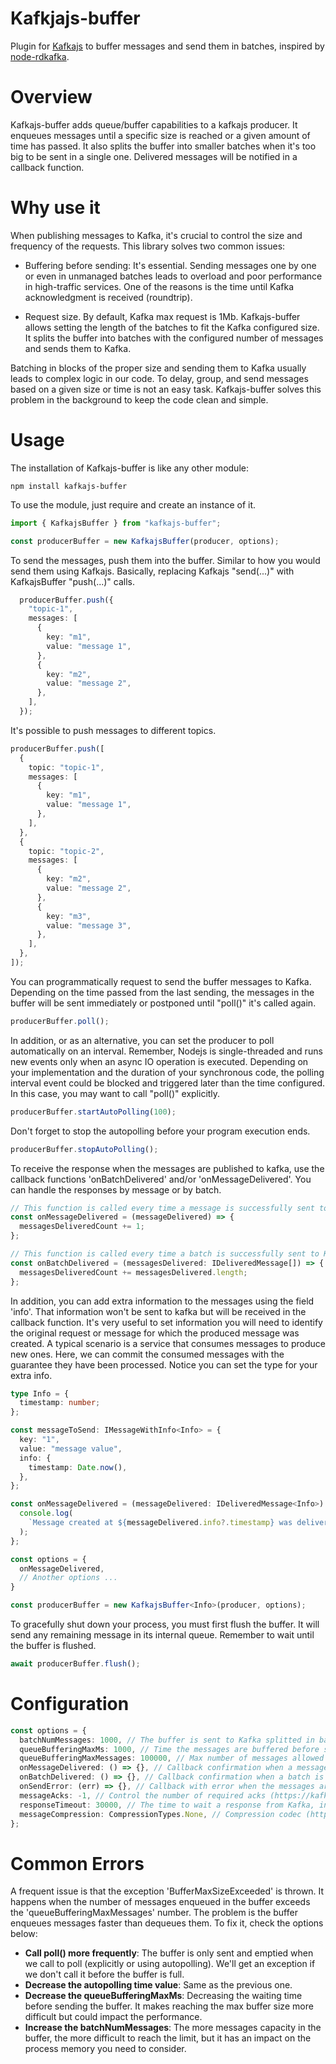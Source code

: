 # Kafkjajs-buffer

Plugin for [Kafkajs](https://github.com/tulios/kafkajs) to buffer messages and send them in batches, inspired by [node-rdkafka](https://github.com/Blizzard/node-rdkafka).

# Overview

Kafkajs-buffer adds queue/buffer capabilities to a kafkajs producer. It enqueues messages until a specific size is reached or a given amount of time has passed. It also splits the buffer into smaller batches when it's too big to be sent in a single one. Delivered messages will be notified in a callback function.

# Why use it
When publishing messages to Kafka, it's crucial to control the size and frequency of the requests. This library solves two common issues:

- Buffering before sending: It's essential. Sending messages one by one or even in unmanaged batches leads to overload and poor performance in high-traffic services. One of the reasons is the time until Kafka acknowledgment is received (roundtrip). 

- Request size. By default, Kafka max request is 1Mb. Kafkajs-buffer allows setting the length of the batches to fit the Kafka configured size. It splits the buffer into batches with the configured number of messages and sends them to Kafka. 

Batching in blocks of the proper size and sending them to Kafka usually leads to complex logic in our code. To delay, group, and send messages based on a given size or time is not an easy task.  Kafkajs-buffer solves this problem in the background to keep the code clean and simple.

# Usage

The installation of Kafkajs-buffer is like any other module:

```
npm install kafkajs-buffer
```

To use the module, just require and create an instance of it.

```typescript
import { KafkajsBuffer } from "kafkajs-buffer";
```

```typescript
const producerBuffer = new KafkajsBuffer(producer, options);
```

To send the messages, push them into the buffer. Similar to how you would send them using Kafkajs. Basically, replacing Kafkajs "send(...)" with KafkajsBuffer "push(...)" calls.

```typescript
  producerBuffer.push({
    "topic-1",
    messages: [
      {
        key: "m1",
        value: "message 1",
      },
      {
        key: "m2",
        value: "message 2",
      },
    ],
  });
```

It's possible to push messages to different topics.

```typescript
producerBuffer.push([
  {
    topic: "topic-1",
    messages: [
      {
        key: "m1",
        value: "message 1",
      },
    ],
  },
  {
    topic: "topic-2",
    messages: [
      {
        key: "m2",
        value: "message 2",
      },
      {
        key: "m3",
        value: "message 3",
      },
    ],
  },
]);
```

You can programmatically request to send the buffer messages to Kafka. Depending on the time passed from the last sending, the messages in the buffer will be sent immediately or postponed until "poll()" it's called again.

```typescript
producerBuffer.poll();
```

In addition, or as an alternative, you can set the producer to poll automatically on an interval. Remember, Nodejs is single-threaded and runs new events only when an async IO operation is executed. Depending on your implementation and the duration of your synchronous code, the polling interval event could be blocked and triggered later than the time configured. In this case, you may want to call "poll()" explicitly.

```typescript
producerBuffer.startAutoPolling(100);
```

Don't forget to stop the autopolling before your program execution ends.

```typescript
producerBuffer.stopAutoPolling();
```

To receive the response when the messages are published to kafka, use the callback functions 'onBatchDelivered' and/or 'onMessageDelivered'. You can handle the responses by message or by batch.

```typescript
// This function is called every time a message is successfully sent to Kafka
const onMessageDelivered = (messageDelivered) => {
  messagesDeliveredCount += 1;
};
```

```typescript
// This function is called every time a batch is successfully sent to Kafka
const onBatchDelivered = (messagesDelivered: IDeliveredMessage[]) => {
  messagesDeliveredCount += messagesDelivered.length;
};
```

In addition, you can add extra information to the messages using the field 'info'. That information won't be sent to kafka but will be received in the callback function. It's very useful to set information you will need to identify the original request or message for which the produced message was created. A typical scenario is a service that consumes messages to produce new ones. Here, we can commit the consumed messages with the guarantee they have been processed.
Notice you can set the type for your extra info.

```typescript
type Info = {
  timestamp: number;
};

const messageToSend: IMessageWithInfo<Info> = {
  key: "1",
  value: "message value",
  info: {
    timestamp: Date.now(),
  },
};

const onMessageDelivered = (messageDelivered: IDeliveredMessage<Info>) => {
  console.log(
    `Message created at ${messageDelivered.info?.timestamp} was delivered to Kafka`
  );
};

const options = {
  onMessageDelivered,
  // Another options ...
}

const producerBuffer = new KafkajsBuffer<Info>(producer, options);
```

To gracefully shut down your process, you must first flush the buffer. It will send any remaining message in its internal queue. Remember to wait until the buffer is flushed.

```typescript
await producerBuffer.flush();
```

# Configuration

```typescript
const options = {
  batchNumMessages: 1000, // The buffer is sent to Kafka splitted in batches of this size.
  queueBufferingMaxMs: 1000, // Time the messages are buffered before sending. Polling actions will trigger the sending after this time.
  queueBufferingMaxMessages: 100000, // Max number of messages allowed in the buffer. When more messages are pushed it will throw the error 'BufferMaxSizeExceeded'.
  onMessageDelivered: () => {}, // Callback confirmation when a message is delivered to Kafka.
  onBatchDelivered: () => {}, // Callback confirmation when a batch is delivered to Kafka.
  onSendError: (err) => {}, // Callback with error when the messages are tried to be sent after a poll and fail
  messageAcks: -1, // Control the number of required acks (https://kafka.js.org/docs/producing)
  responseTimeout: 30000, // The time to wait a response from Kafka, in ms (https://kafka.js.org/docs/producing)
  messageCompression: CompressionTypes.None, // Compression codec (https://kafka.js.org/docs/producing)
};
```
# Common Errors
A frequent issue is that the exception 'BufferMaxSizeExceeded' is thrown. It happens when the number of messages enqueued in the buffer exceeds the 'queueBufferingMaxMessages' number. The problem is the buffer enqueues messages faster than dequeues them. To fix it, check the options below:
- **Call poll() more frequently**: The buffer is only sent and emptied when we call to poll (explicitly or using autopolling). We'll get an exception if we don't call it before the buffer is full.
- **Decrease the autopolling time value**: Same as the previous one. 
- **Decrease the queueBufferingMaxMs**: Decreasing the waiting time before sending the buffer. It makes reaching the max buffer size more difficult but could impact the performance.
- **Increase the batchNumMessages**: The more messages capacity in the buffer, the more difficult to reach the limit, but it has an impact on the process memory you need to consider.
